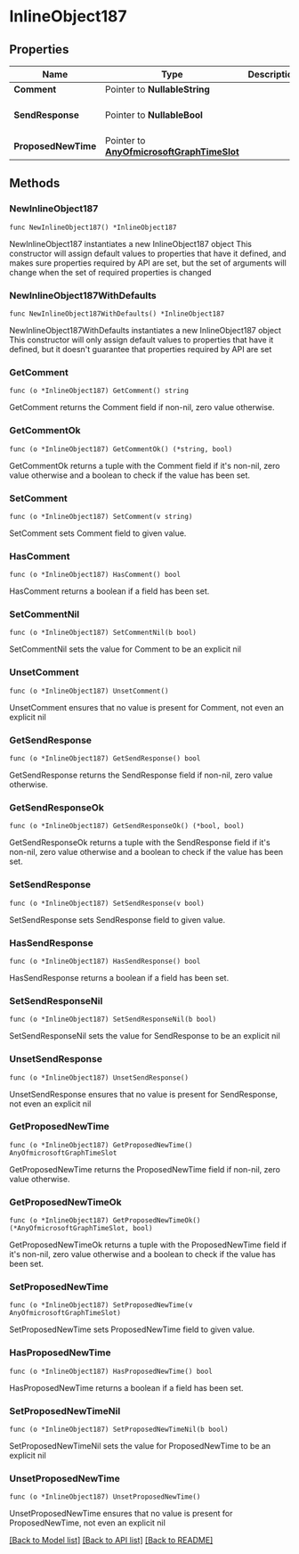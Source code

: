 # InlineObject187

## Properties

Name | Type | Description | Notes
------------ | ------------- | ------------- | -------------
**Comment** | Pointer to **NullableString** |  | [optional] 
**SendResponse** | Pointer to **NullableBool** |  | [optional] [default to false]
**ProposedNewTime** | Pointer to [**AnyOfmicrosoftGraphTimeSlot**](anyOf&lt;microsoft.graph.timeSlot&gt;.md) |  | [optional] 

## Methods

### NewInlineObject187

`func NewInlineObject187() *InlineObject187`

NewInlineObject187 instantiates a new InlineObject187 object
This constructor will assign default values to properties that have it defined,
and makes sure properties required by API are set, but the set of arguments
will change when the set of required properties is changed

### NewInlineObject187WithDefaults

`func NewInlineObject187WithDefaults() *InlineObject187`

NewInlineObject187WithDefaults instantiates a new InlineObject187 object
This constructor will only assign default values to properties that have it defined,
but it doesn't guarantee that properties required by API are set

### GetComment

`func (o *InlineObject187) GetComment() string`

GetComment returns the Comment field if non-nil, zero value otherwise.

### GetCommentOk

`func (o *InlineObject187) GetCommentOk() (*string, bool)`

GetCommentOk returns a tuple with the Comment field if it's non-nil, zero value otherwise
and a boolean to check if the value has been set.

### SetComment

`func (o *InlineObject187) SetComment(v string)`

SetComment sets Comment field to given value.

### HasComment

`func (o *InlineObject187) HasComment() bool`

HasComment returns a boolean if a field has been set.

### SetCommentNil

`func (o *InlineObject187) SetCommentNil(b bool)`

 SetCommentNil sets the value for Comment to be an explicit nil

### UnsetComment
`func (o *InlineObject187) UnsetComment()`

UnsetComment ensures that no value is present for Comment, not even an explicit nil
### GetSendResponse

`func (o *InlineObject187) GetSendResponse() bool`

GetSendResponse returns the SendResponse field if non-nil, zero value otherwise.

### GetSendResponseOk

`func (o *InlineObject187) GetSendResponseOk() (*bool, bool)`

GetSendResponseOk returns a tuple with the SendResponse field if it's non-nil, zero value otherwise
and a boolean to check if the value has been set.

### SetSendResponse

`func (o *InlineObject187) SetSendResponse(v bool)`

SetSendResponse sets SendResponse field to given value.

### HasSendResponse

`func (o *InlineObject187) HasSendResponse() bool`

HasSendResponse returns a boolean if a field has been set.

### SetSendResponseNil

`func (o *InlineObject187) SetSendResponseNil(b bool)`

 SetSendResponseNil sets the value for SendResponse to be an explicit nil

### UnsetSendResponse
`func (o *InlineObject187) UnsetSendResponse()`

UnsetSendResponse ensures that no value is present for SendResponse, not even an explicit nil
### GetProposedNewTime

`func (o *InlineObject187) GetProposedNewTime() AnyOfmicrosoftGraphTimeSlot`

GetProposedNewTime returns the ProposedNewTime field if non-nil, zero value otherwise.

### GetProposedNewTimeOk

`func (o *InlineObject187) GetProposedNewTimeOk() (*AnyOfmicrosoftGraphTimeSlot, bool)`

GetProposedNewTimeOk returns a tuple with the ProposedNewTime field if it's non-nil, zero value otherwise
and a boolean to check if the value has been set.

### SetProposedNewTime

`func (o *InlineObject187) SetProposedNewTime(v AnyOfmicrosoftGraphTimeSlot)`

SetProposedNewTime sets ProposedNewTime field to given value.

### HasProposedNewTime

`func (o *InlineObject187) HasProposedNewTime() bool`

HasProposedNewTime returns a boolean if a field has been set.

### SetProposedNewTimeNil

`func (o *InlineObject187) SetProposedNewTimeNil(b bool)`

 SetProposedNewTimeNil sets the value for ProposedNewTime to be an explicit nil

### UnsetProposedNewTime
`func (o *InlineObject187) UnsetProposedNewTime()`

UnsetProposedNewTime ensures that no value is present for ProposedNewTime, not even an explicit nil

[[Back to Model list]](../README.md#documentation-for-models) [[Back to API list]](../README.md#documentation-for-api-endpoints) [[Back to README]](../README.md)


